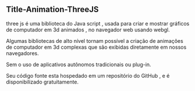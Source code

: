 ## Title-Animation-ThreeJS

three js é uma biblioteca do Java script , usada para criar e mostrar gráficos 
de computador em 3d animados , no navegador web usando webgl.

Algumas bibliotecas de alto nível tornam possível a criação de animações de computador em 3d complexas que são exibidas diretamente em nossos navegadores.

Sem o uso de aplicativos autônomos tradicionais ou plug-in.

Seu código fonte esta hospedado em um repositório do GitHub , e é disponibilizado gratuitamente.
